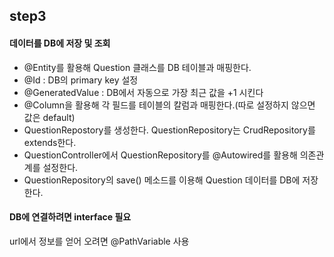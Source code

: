 ## step3


#### 데이터를 DB에 저장 및 조회

- @Entity를 활용해 Question 클래스를 DB 테이블과 매핑한다.
- @Id : DB의 primary key 설정
- @GeneratedValue : DB에서 자동으로 가장 최근 값을 +1 시킨다
- @Column을 활용해 각 필드를 테이블의 칼럼과 매핑한다.(따로 설정하지 않으면 값은 default)
- QuestionRepostory를 생성한다. QuestionRepository는 CrudRepository를 extends한다.
- QuestionController에서 QuestionRepository를 @Autowired를 활용해 의존관계를 설정한다.
- QuestionRepository의 save() 메소드를 이용해 Question 데이터를 DB에 저장한다.



#### DB에 연결하려면 interface 필요

 

url에서 정보를 얻어 오려면 @PathVariable 사용